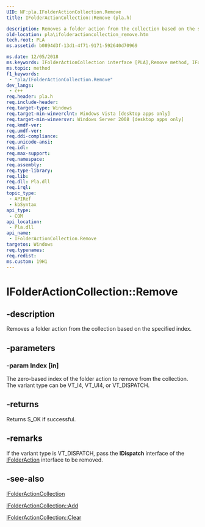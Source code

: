```yaml
---
UID: NF:pla.IFolderActionCollection.Remove
title: IFolderActionCollection::Remove (pla.h)

description: Removes a folder action from the collection based on the specified index.
old-location: pla\ifolderactioncollection_remove.htm
tech.root: PLA
ms.assetid: b0894d3f-13d1-4f71-9171-592640d70969

ms.date: 12/05/2018
ms.keywords: IFolderActionCollection interface [PLA],Remove method, IFolderActionCollection.Remove, IFolderActionCollection::Remove, Remove, Remove method [PLA], Remove method [PLA],IFolderActionCollection interface, base.ifolderactioncollection_remove, pla.ifolderactioncollection_remove, pla/IFolderActionCollection::Remove
ms.topic: method
f1_keywords: 
 - "pla/IFolderActionCollection.Remove"
dev_langs:
 - c++
req.header: pla.h
req.include-header: 
req.target-type: Windows
req.target-min-winverclnt: Windows Vista [desktop apps only]
req.target-min-winversvr: Windows Server 2008 [desktop apps only]
req.kmdf-ver: 
req.umdf-ver: 
req.ddi-compliance: 
req.unicode-ansi: 
req.idl: 
req.max-support: 
req.namespace: 
req.assembly: 
req.type-library: 
req.lib: 
req.dll: Pla.dll
req.irql: 
topic_type:
 - APIRef
 - kbSyntax
api_type:
 - COM
api_location:
 - Pla.dll
api_name:
 - IFolderActionCollection.Remove
targetos: Windows
req.typenames: 
req.redist: 
ms.custom: 19H1
---
```


# IFolderActionCollection::Remove


## -description


Removes a folder action from the collection based on the specified index.


## -parameters




### -param Index [in]

The zero-based index of the folder action to remove from the collection. The variant type can be VT_I4, VT_UI4, or VT_DISPATCH.


## -returns



Returns S_OK if successful.




## -remarks



If the variant type is VT_DISPATCH, pass the <b>IDispatch</b> interface of the <a href="https://docs.microsoft.com/previous-versions/windows/desktop/api/pla/nn-pla-ifolderaction">IFolderAction</a> interface to be removed.




## -see-also




<a href="https://docs.microsoft.com/previous-versions/windows/desktop/api/pla/nn-pla-ifolderactioncollection">IFolderActionCollection</a>



<a href="https://docs.microsoft.com/previous-versions/windows/desktop/api/pla/nf-pla-ifolderactioncollection-add">IFolderActionCollection::Add</a>



<a href="https://docs.microsoft.com/previous-versions/windows/desktop/api/pla/nf-pla-ifolderactioncollection-clear">IFolderActionCollection::Clear</a>
 

 


